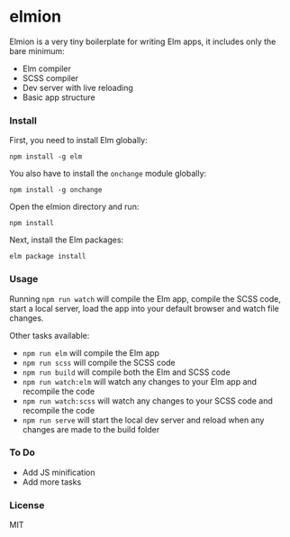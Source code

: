# elmion
Elmion is a very tiny boilerplate for writing Elm apps, it includes only the bare minimum:
* Elm compiler
* SCSS compiler
* Dev server with live reloading
* Basic app structure

### Install

First, you need to install Elm globally:

`npm install -g elm`

You also have to install the `onchange` module globally:

`npm install -g onchange`

Open the elmion directory and run:

`npm install`

Next, install the Elm packages:

`elm package install`

### Usage

Running `npm run watch` will compile the Elm app, compile the SCSS code, start a local server, load the app into your default browser and watch file changes.

Other tasks available:
* `npm run elm` will compile the Elm app
* `npm run scss` will compile the SCSS code
* `npm run build` will compile both the Elm and SCSS code
* `npm run watch:elm` will watch any changes to your Elm app and recompile the code
* `npm run watch:scss` will watch any changes to your SCSS code and recompile the code
* `npm run serve` will start the local dev server and reload when any changes are made to the build folder

### To Do

* Add JS minification
* Add more tasks

### License

MIT
